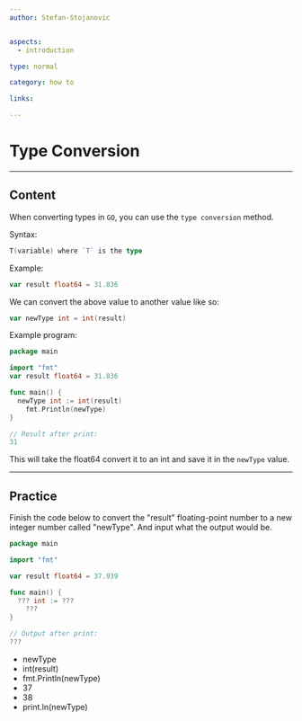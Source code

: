 ```yaml
---
author: Stefan-Stojanovic


aspects:
  - introduction

type: normal

category: how to

links:

---
```


# Type Conversion

---
## Content

When converting types in `GO`, you can use the `type conversion` method.

Syntax:
```go
T(variable) where `T` is the type
```

Example:
```go
var result float64 = 31.836
```

We can convert the above value to another value like so:
```go
var newType int = int(result)
```

Example program:
```go
package main

import "fmt"
var result float64 = 31.836

func main() {
  newType int := int(result)
	fmt.Println(newType)
}

// Result after print:
31
```
This will take the float64 convert it to an int and save it in the `newType` value.

---
## Practice

Finish the code below to convert the "result" floating-point number to a new integer number called "newType". And input what the output would be.


```go
package main

import "fmt"

var result float64 = 37.939

func main() {
  ??? int := ???
	???
}

// Output after print:
???
```

* newType
* int(result)
* fmt.Println(newType)
* 37
* 38
* print.ln(newType)